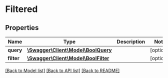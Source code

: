# Filtered

## Properties
Name | Type | Description | Notes
------------ | ------------- | ------------- | -------------
**query** | [**\Swagger\Client\Model\BoolQuery**](BoolQuery.md) |  | [optional] 
**filter** | [**\Swagger\Client\Model\BoolFilter**](BoolFilter.md) |  | [optional] 

[[Back to Model list]](../README.md#documentation-for-models) [[Back to API list]](../README.md#documentation-for-api-endpoints) [[Back to README]](../README.md)


